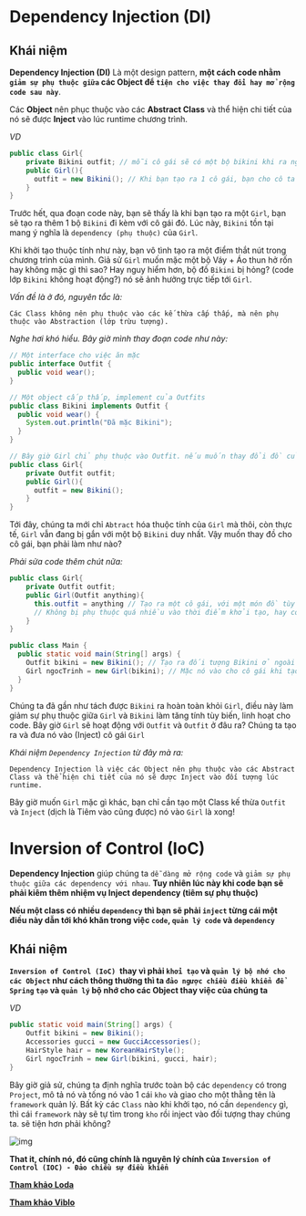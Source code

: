 # **Dependency Injection (DI)**

## Khái niệm

**Dependency Injection (DI)** Là một design pattern, **một cách code nhằm `giảm sự phụ thuộc giữa` các Object để `tiện cho việc thay đổi hay mở rộng code sau này`**.

Các **Object** nên phục thuộc vào các **Abstract Class** và thể hiện chi tiết của nó sẽ được **Inject** vào lúc runtime chương trình.

_VD_

```java
public class Girl{
    private Bikini outfit; // mỗi cô gái sẽ có một bộ bikini khi ra ngoài
    public Girl(){
      outfit = new Bikini(); // Khi bạn tạo ra 1 cô gái, bạn cho cô ta mặc Bikini chẳng hạn
    }
}
```

Trước hết, qua đoạn code này, bạn sẽ thấy là khi bạn tạo ra một `Girl`, bạn sẽ tạo ra thêm 1 bộ `Bikini` đi kèm với cô gái đó. Lúc này, `Bikini` tồn tại mang ý nghĩa là `dependency (phụ thuộc)` của `Girl`.

Khi khởi tạo thuộc tính như này, bạn vô tình tạo ra một điểm thắt nút trong chương trình của mình. Giả sử `Girl` muốn mặc một bộ Váy + Áo thun hở rốn hay không mặc gì thì sao? Hay nguy hiểm hơn, bộ đồ `Bikini` bị hỏng? (code lớp `Bikini` không hoạt động?) nó sẽ ảnh hưởng trực tiếp tới `Girl`.

_Vấn đề là ở đó, nguyên tắc là:_

    Các Class không nên phụ thuộc vào các kế thừa cấp thấp, mà nên phụ thuộc vào Abstraction (lớp trừu tượng).

_Nghe hơi khó hiểu. Bây giờ mình thay đoạn code như này:_

```java
// Một interface cho việc ăn mặc
public interface Outfit {
  public void wear();
}

// Một object cấp thấp, implement của Outfits
public class Bikini implements Outfit {
  public void wear() {
    System.out.println("Đã mặc Bikini");
  }
}

// Bây giờ Girl chỉ phụ thuộc vào Outfit. nếu muốn thay đổi đồ của cô gái, chúng ta chỉ cần cho Outfit một thể hiện mới.
public class Girl{
    private Outfit outfit;
    public Girl(){
      outfit = new Bikini();
    }
}
```

Tới đây, chúng ta mới chỉ `Abtract` hóa thuộc tính của `Girl` mà thôi, còn thực tế, `Girl` vẫn đang bị gắn với một bộ `Bikini` duy nhất. Vậy muốn thay đồ cho cô gái, bạn phải làm như nào?

_Phải sửa code thêm chút nữa:_

```java
public class Girl{
    private Outfit outfit;
    public Girl(Outfit anything){
      this.outfit = anything // Tạo ra một cô gái, với một món đồ tùy biến
      // Không bị phụ thuộc quá nhiều vào thời điểm khởi tạo, hay code.
    }
}

public class Main {
  public static void main(String[] args) {
    Outfit bikini = new Bikini(); // Tạo ra đối tượng Bikini ở ngoài đối tượng
    Girl ngocTrinh = new Girl(bikini); // Mặc nó vào cho cô gái khi tạo ra cô ấy.
  }
}
```

Chúng ta đã gần như tách được `Bikini` ra hoàn toàn khỏi `Girl`, điều này làm giảm sự phụ thuộc giữa `Girl` và `Bikini` làm tăng tính tùy biến, linh hoạt cho code. Bây giờ `Girl` sẽ hoạt động với `Outfit` và `Outfit` ở đâu ra? Chúng ta tạo ra và đưa nó vào (Inject) cô gái `Girl`

_Khái niệm `Dependency Injection` từ đây mà ra:_

    Dependency Injection là việc các Object nên phụ thuộc vào các Abstract Class và thể hiện chi tiết của nó sẽ được Inject vào đối tượng lúc runtime.

Bây giờ muốn `Girl` mặc gì khác, bạn chỉ cần tạo một Class kế thừa `Outfit` và `Inject` (dịch là Tiêm vào cũng được) nó vào `Girl` là xong!

# **Inversion of Control (IoC)**

**Dependency Injection** giúp chúng ta `dễ dàng mở rộng code` và `giảm sự phụ thuộc giữa các dependency với nhau`. **Tuy nhiên lúc này khi code bạn sẽ phải kiêm thêm nhiệm vụ Inject dependency (tiêm sự phụ thuộc)**

**Nếu một class có nhiều `dependency` thì bạn sẽ phải `inject` từng cái một điều này dẫn tới khó khăn trong việc `code`, `quản lý code` và `dependency`**

## Khái niệm

**`Inversion of Control (IoC) `thay vì phải `khởi tạo` và `quản lý bộ nhớ cho các Object` như cách thông thường thì ta `đảo ngược chiều điều khiển để Spring` `tạo` và `quản lý` bộ nhớ cho các Object thay việc của chúng ta**

_VD_

```java
public static void main(String[] args) {
    Outfit bikini = new Bikini();
    Accessories gucci = new GucciAccessories();
    HairStyle hair = new KoreanHairStyle();
    Girl ngocTrinh = new Girl(bikini, gucci, hair);
}
```

Bây giờ giả sử, chúng ta định nghĩa trước toàn bộ các `dependency` có trong `Project`, mô tả nó và tống nó vào 1 cái `kho` và giao cho một thằng tên là `framework` quản lý. Bất kỳ các `Class` nào khi khởi tạo, nó cần `dependency` gì, thì cái `framework` này sẽ tự tìm trong `kho` rồi inject vào đối tượng thay chúng ta. sẽ tiện hơn phải không?

![img](https://super-static-assets.s3.amazonaws.com/8a72ee8e-d4aa-4a06-985f-e92802c5bc44/images/ec534834-b4fb-430c-9283-f8fe77dffec4.jpg?w=1500&f=webp)

**That it, chính nó, đó cũng chính là nguyên lý chính của `Inversion of Control (IOC) - Đảo chiều sự điều khiển`**

**[Tham khảo Loda](https://loda.me/articles/core-gii-thch-dependency-injection-di-v-ioc-bng-ngc-trinh)**

**[Tham khảo Viblo](https://viblo.asia/p/gioi-thieu-cac-annotation-co-ban-trong-spring-boot-gGJ597e1ZX2)**
